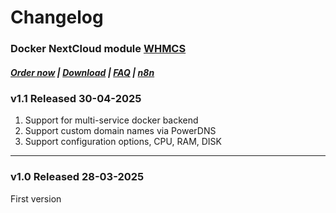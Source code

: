 # Changelog

### Docker NextCloud module **[WHMCS](https://puqcloud.com/link.php?id=77)** 

##### [Order now](https://puqcloud.com/whmcs-module-docker-nextcloud.php) | [Download](https://download.puqcloud.com/WHMCS/servers/PUQ_WHMCS-Docker-NextCloud/) | [FAQ](https://faq.puqcloud.com/) | [n8n](https://puqcloud.com/link.php?id=117)

### v1.1 Released 30-04-2025

1. Support for multi-service docker backend
2. Support custom domain names via PowerDNS
3. Support configuration options, CPU, RAM, DISK

- - - - -

### v1.0 Released 28-03-2025

First version
